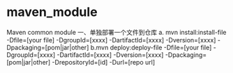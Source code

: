 # maven_module
Maven common module
一、单独部署一个文件到仓库
a. mvn install:install-file -Dfile=[your file] -DgroupId=[xxxx] -DartifactId=[xxxx] -Dversion=[xxxx] -Dpackaging=[pom|jar|other]
b.mvn deploy:deploy-file -Dfile=[your file] -DgroupId=[xxxx] -DartifactId=[xxxx] -Dversion=[xxxx] -Dpackaging=[pom|jar|other] -DrepositoryId=[id] -Durl=[repo url] 
